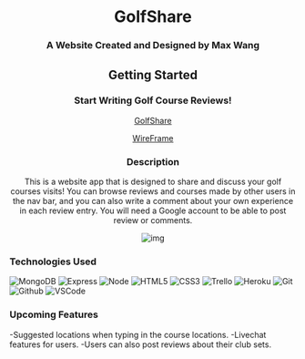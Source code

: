 <div id="description" align="center">

# GolfShare

### A Website Created and Designed by Max Wang

## Getting Started

### Start Writing Golf Course Reviews!

[GolfShare](https://golf-course-reviews-3737.herokuapp.com/)

[WireFrame](https://trello.com/b/iMzTW3yd/golf-course-review)


### Description

This is a website app that is designed to share and discuss your golf courses
visits! You can browse reviews and courses made by other users in the nav bar,
and you can also write a comment about your own experience in each review entry.
You will need a Google account to be able to post review or comments. 

![img](https://i.imgur.com/dwOTBHo.jpg)

</div>


### Technologies Used

![MongoDB](https://img.shields.io/badge/-MongoDB-05122A?style=flat&logo=mongodb)
![Express](https://img.shields.io/badge/-Express-05122A?style=flat&logo=express)
![Node](https://img.shields.io/badge/-Node.js-05122A?style=flat&logo=node.js)
![HTML5](https://img.shields.io/badge/-HTML5-05122A?style=flat&logo=html5)
![CSS3](https://img.shields.io/badge/-CSS-05122A?style=flat&logo=css3)
![Trello](https://img.shields.io/badge/-Trello-05122A?style=flat&logo=trello)
![Heroku](https://img.shields.io/badge/-Heroku-05122A?style=flat&logo=heroku)
![Git](https://img.shields.io/badge/-Git-05122A?style=flat&logo=git)
![Github](https://img.shields.io/badge/-GitHub-05122A?style=flat&logo=github)
![VSCode](https://img.shields.io/badge/-VS_Code-05122A?style=flat&logo=visualstudio)


### Upcoming Features
-Suggested locations when typing in the course locations.
-Livechat features for users.
-Users can also post reviews about their club sets.